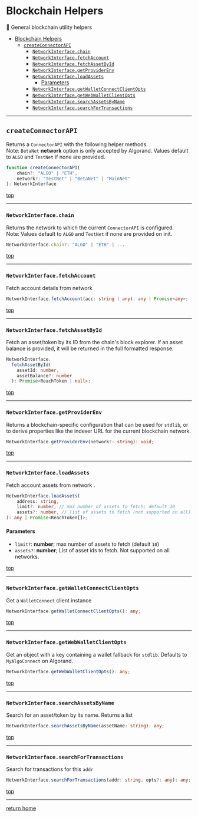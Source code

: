 # Blockchain Helpers
🦆  General blockchain utility helpers
- [Blockchain Helpers](#blockchain-helpers)
  - [`createConnectorAPI`](#createconnectorapi)
    - [`NetworkInterface.chain`](#networkinterfacechain)
    - [`NetworkInterface.fetchAccount`](#networkinterfacefetchaccount)
    - [`NetworkInterface.fetchAssetById`](#networkinterfacefetchassetbyid)
    - [`NetworkInterface.getProviderEnv`](#networkinterfacegetproviderenv)
    - [`NetworkInterface.loadAssets`](#networkinterfaceloadassets)
      - [Parameters](#parameters)
    - [`NetworkInterface.getWalletConnectClientOpts`](#networkinterfacegetwalletconnectclientopts)
    - [`NetworkInterface.getWebWalletClientOpts`](#networkinterfacegetwebwalletclientopts)
    - [`NetworkInterface.searchAssetsByName`](#networkinterfacesearchassetsbyname)
    - [`NetworkInterface.searchForTransactions`](#networkinterfacesearchfortransactions)
  
---

## `createConnectorAPI` 
Returns a `ConnectorAPI` with the following helper methods.\
Note: `BetaNet` **network** option is only accepted by Algorand. Values default to `ALGO` and `TestNet` if none are provided.
```typescript
function createConnectorAPI(
    chain?: "ALGO" | "ETH",
    network?: "TestNet" | "BetaNet" | "MainNet"
): NetworkInterface
```

[top](#blockchain-networks)

---

### `NetworkInterface.chain` 
Returns the network to which the current `ConnectorAPI` is configured.\
Note: Values default to `ALGO` and `TestNet` if none are provided on init.
```typescript
NetworkInterface.chain?: "ALGO" | "ETH" | ...
```
[top](#blockchain-networks)

---

### `NetworkInterface.fetchAccount`  
 Fetch account details from network
```typescript
NetworkInterface.fetchAccount(acc: string | any): any | Promise<any>;
```
    
[top](#blockchain-networks)

---

### `NetworkInterface.fetchAssetById`   
 Fetch an asset/token by its ID from the chain's block explorer. If an asset balance is provided, it will be returned in the full formatted response. 
```typescript
NetworkInterface.
  fetchAssetById(
    assetId: number,
    assetBalance?: number
  ): Promise<ReachToken | null>;
```

[top](#blockchain-networks)

---

### `NetworkInterface.getProviderEnv`    
 Returns a blockchain-specific configuration that can be used for `stdlib`, or to derive properties like the indexer URL for the current blockchain network.
```typescript
NetworkInterface.getProviderEnv(network?: string): void;
```

[top](#blockchain-networks)

---

### `NetworkInterface.loadAssets`  
 Fetch account assets from network .
```typescript
NetworkInterface.loadAssets(
    address: string,
    limit?: number, // max number of assets to fetch; default 10
    assets?: number, // list of assets to fetch (not supported on all)
): any | Promise<ReachToken[]>;
```

#### Parameters
- `limit?`: **number**; max number of assets to fetch (default `10`)
- `assets?`: **number**; List of asset ids to fetch. Not supported on all networks.

[top](#blockchain-networks)

---

### `NetworkInterface.getWalletConnectClientOpts`  
Get a `WalletConnect` client instance 
```typescript
NetworkInterface.getWalletConnectClientOpts(): any;
```
    
[top](#blockchain-networks)

---

### `NetworkInterface.getWebWalletClientOpts`  
Get an object with a key containing a wallet fallback for `stdlib`. Defaults to `MyAlgoConnect` on Algorand.
```typescript
NetworkInterface.getWebWalletClientOpts(): any;
```
[top](#blockchain-networks)

---

### `NetworkInterface.searchAssetsByName`
Search for an asset/token by its name. Returns a list 
```typescript
NetworkInterface.searchAssetsByName(assetName: string): any;
```
[top](#blockchain-networks)

---

### `NetworkInterface.searchForTransactions` 
Search for transactions for this `addr` 
```typescript
NetworkInterface.searchForTransactions(addr: string, opts?: any): any;
```
[top](#blockchain-networks)

---

[return home](./index.md)